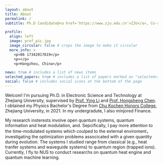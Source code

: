 ```yaml
---
layout: about
title: About
permalink: /
subtitle: Ph.D Candidate@<a href='https://www.zju.edu.cn'>ZJU</a>, Co-supervised Ph.D student@<a href='https://nus.edu.sg'>NUS</a>

profile:
  align: left
  image: prof_pic.jpg
  image_circular: false # crops the image to make it circular
  more_info: >
    <p>86 17342017819</p>
    <p></p>
    <p>Hangzhou, China</p>

news: true # includes a list of news items
selected_papers: true # includes a list of papers marked as "selected={true}"
social: false # includes social icons at the bottom of the page
---
```


Welcom!
I'm pursuing Ph.D. in Electronic Science and Technology at Zhejiang University, supervised by [Prof. Ying Li](https://person.zju.edu.cn/yingli) and [Prof. Hongsheng Chen](https://person.zju.edu.cn/chenhongsheng). I obtained my Physics Bachelor's Degree from [Chu Kochen Honors College](http://ckc.zju.edu.cn), Zhejiang University, in 2021. In my undergradute, I also minjored Finance.

My research insterests involve open quantum systems, quantum information and heat modulation, and. Sepcifically, I pay more attention to the time-modulated systems which coulped to the external enviroment，investigating the optimization problems associcated with a given quantity during evolution. The systems I studied range from classical (e.g., heat tranfer systems and waveguide systems) to quantum region (trapped ions). Currently, I fly to NUS to conduct researchs on quantum heat engine and quantum machine learning. 
